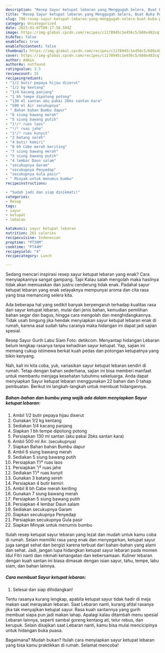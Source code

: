 ```yaml
---
description: "Resep Sayur ketupat lebaran yang Menggugah Selera, Buat Buka Puasa}"
title: "Resep Sayur ketupat lebaran yang Menggugah Selera, Buat Buka Puasa}"
slug: 708-resep-sayur-ketupat-lebaran-yang-menggugah-selera-buat-buka-puasa
category: Uncategorized
date: 2023-02-07T09:17:58.594Z
image: https://img-global.cpcdn.com/recipes/c1178945c1e456c5/680x482cq70/sayur-ketupat-lebaran-foto-resep-utama.jpg
hideToc: false
enableToc: true
enableTocContent: false
thumbnail: https://img-global.cpcdn.com/recipes/c1178945c1e456c5/680x482cq70/sayur-ketupat-lebaran-foto-resep-utama.jpg
cover: https://img-global.cpcdn.com/recipes/c1178945c1e456c5/680x482cq70/sayur-ketupat-lebaran-foto-resep-utama.jpg
author: Admin
authorAv: notfound
ratingvalue: 3.5
reviewcount: 15
recipeingredient:
- "1/2 butir pepaya hijau diserut"
- "1/2 kg kentang"
- "1/4 kacang panjang"
- "1 bh tempe dipotong potong"
- "130 ml santan aku pakai 2bks santan kara"
- "500 ml Air secukupnya"
- " Bahan bahan Bumbu dapur"
- "6 siung bawang merah"
- "5 siung bawang putih"
- "1¹/² ruas laos"
- "¹/² ruas jahe"
- "1¹/² ruas kunyit"
- "3 batang sereh"
- "4 butir kemiri"
- "8 bh Cabe merah keriting"
- "7 siung bawang merah"
- "5 siung bawang putih"
- "4 lembar Daun salam"
- "secukupnya Garam"
- "secukupnya Penyedap"
- "secukupnya Gula pasir"
- " Minyak untuk menumis bumbu"
recipeinstructions:

- "Sudah jadi dan siap dinikmati!"
categories:
- Resep
tags:
- sayur
- ketupat
- lebaran

katakunci: sayur ketupat lebaran 
nutrition: 261 calories
recipecuisine: Indonesian
preptime: "PT30M"
cooktime: "PT44M"
recipeyield: "4"
recipecategory: Lunch

---
```



Sedang mencari inspirasi resep sayur ketupat lebaran yang enak? Cara menyiapkannya sangat gampang. Tapi Kalau salah mengolah maka hasilnya tidak akan memuaskan dan justru cenderung tidak enak. Padahal sayur ketupat lebaran yang enak selayaknya mempunyai aroma dan cita rasa yang bisa memancing selera kita.


Ada beberapa hal yang sedikit banyak berpengaruh terhadap kualitas rasa dari sayur ketupat lebaran, mulai dari jenis bahan, kemudian pemilihan bahan segar dan bagus, hingga cara mengolah dan menghidangkannya. Tidak usah bingung jika hendak menyiapkan sayur ketupat lebaran enak di rumah, karena asal sudah tahu caranya maka hidangan ini dapat jadi sajian spesial.

Resep Sayur Gurih Labu Siam Foto: detikcom. Menyantap hidangan Lebaran belum lengkap rasanya tanpa kehadiran sayur ketupat. Yap, sajian ini memang cukup istimewa berkat kuah pedas dan potongan ketupatnya yang bikin kenyang.


Nah, kali ini kita coba, yuk, variasikan sayur ketupat lebaran sendiri di rumah. Tetap dengan bahan sederhana, sajian ini bisa memberi manfaat untuk membantu menjaga kesehatan tubuhmu sekeluarga. Anda dapat menyiapkan Sayur ketupat lebaran menggunakan 22 bahan dan 0 tahap pembuatan. Berikut ini langkah-langkah untuk membuat hidangannya.

<!--inarticleads1-->

##### Bahan-bahan dan bumbu yang wajib ada dalam menyiapkan Sayur ketupat lebaran:

1. Ambil 1/2 butir pepaya hijau diserut
1. Gunakan 1/2 kg kentang
1. Sediakan 1/4 kacang panjang
1. Siapkan 1 bh tempe dipotong potong
1. Persiapkan 130 ml santan (aku pakai 2bks santan kara)
1. Ambil 500 ml Air. (secukupnya)
1. Siapkan  Bahan bahan Bumbu dapur
1. Ambil 6 siung bawang merah
1. Sediakan 5 siung bawang putih
1. Persiapkan 1¹/² ruas laos
1. Persiapkan ¹/² ruas jahe
1. Sediakan 1¹/² ruas kunyit
1. Gunakan 3 batang sereh
1. Persiapkan 4 butir kemiri
1. Ambil 8 bh Cabe merah keriting
1. Gunakan 7 siung bawang merah
1. Persiapkan 5 siung bawang putih
1. Persiapkan 4 lembar Daun salam
1. Sediakan secukupnya Garam
1. Siapkan secukupnya Penyedap
1. Persiapkan secukupnya Gula pasir
1. Siapkan  Minyak untuk menumis bumbu


Itulah resep ketupat sayur lebaran yang lezat dan mudah untuk kamu coba di rumah. Selain memiliki rasa yang enak dan menyegarkan, ketupat sayur juga sangat sehat dan bergizi karena terbuat dari bahan-bahan yang alami dan sehat. Jadi, jangan lupa hidangkan ketupat sayur lebaran pada momen Idul Fitri nanti dan nikmati kehangatan dan kebersamaan. Kuliner lebaran dengan kuah santan ini biasa dimasak dengan isian sayur, tahu, tempe, labu siam, dan bahan lainnya. 

<!--inarticleads2-->

##### Cara membuat Sayur ketupat lebaran:


1. Selesai dan siap dihidangkan!

Tentu rasanya kurang lengkap, apabila ketupat sayur tidak hadir di meja makan saat merayakan lebaran. Saat Lebaran nanti, kurang afdal rasanya jika tak menyajikan ketupat sayur. Rasa kuah santannya yang gurih membuat siapa pun jadi makan lahap. Apalagi kalau ditambah menu spesial Lebaran lainnya, seperti sambal goreng kentang ati, telur rebus, dan kerupuk. Selain disajikan saat Lebaran nanti, kamu bisa mulai mencicipinya untuk hidangan buka puasa. 

Bagaimana? Mudah bukan? Itulah cara menyiapkan sayur ketupat lebaran yang bisa kamu praktikkan di rumah. Selamat mencoba!

